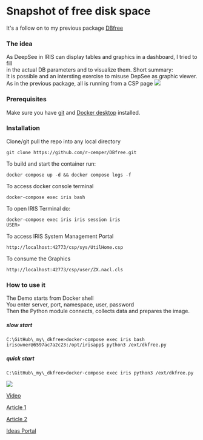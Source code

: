 # Snapshot of free disk space   
It's a follow on to my previous package  [DBfree](https://github.com/r-cemper/DBfree)   
### The idea   
As DeepSee in IRIS can display tables and graphics in a dashboard, I tried to fill   
in the actual DB parameters and to visualize them. 
Short summary:   
It is possible and an intersting exercise to misuse DepSee as graphic viewer.
As in the previous package, all is running from a CSP page 
<img src="https://github.com/r-cemper/DKfree/blob/master/dkfree1.jpg">    

### Prerequisites
Make sure you have [git](https://git-scm.com/book/en/v2/Getting-Started-Installing-Git) and [Docker desktop](https://www.docker.com/products/docker-desktop) installed.
### Installation
Clone/git pull the repo into any local directory
```
git clone https://github.com/r-cemper/DBfree.git
```
To build and start the container run:
```
docker compose up -d && docker compose logs -f
```
To access docker console terminal
```
docker-compose exec iris bash
```
To open IRIS Terminal do:
```
docker-compose exec iris iris session iris
USER>
```
To access IRIS System Management Portal
```
http://localhost:42773/csp/sys/UtilHome.csp
```
To consume the Graphics
```
http://localhost:42773/csp/user/ZX.nacl.cls
```
### How to use it
The Demo starts from Docker shell  
You enter server, port, namespace, user, password  
Then the Python module connects, collects data and prepares the image.
##### slow start   
```
C:\GitHub\_my\_dkfree>docker-compose exec iris bash
irisowner@6597ac7a2c23:/opt/irisapp$ python3 /ext/dkfree.py
```
##### quick start  
```
C:\GitHub\_my\_dkfree>docker-compose exec iris python3 /ext/dkfree.py   
```
<img src="https://github.com/r-cemper/DKfree/blob/master/txt.jpg"></img>    
 
[Video](https://youtu.be/IZtPmMc-yiI)  

[Article 1](https://community.intersystems.com/post/snapshot-free-disk-space)

[Article 2](https://community.intersystems.com/post/snapshot-db-free-strategies)

[Ideas Portal](https://ideas.intersystems.com/ideas/DPI-I-799)   
